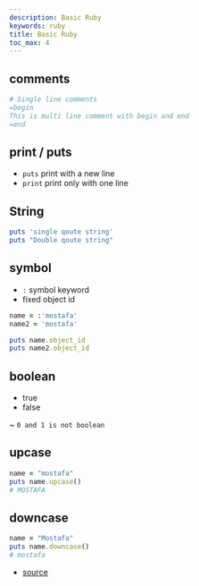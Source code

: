 ```yaml
---
description: Basic Ruby
keywords: ruby
title: Basic Ruby
toc_max: 4
---
```


## comments

```ruby
# Single line comments
=begin
This is multi line comment with begin and end
=end
```

## print / puts

* `puts` print with a new line
* `print` print only with one line

## String

```ruby
puts 'single qoute string'
puts "Double qoute string"
```

## symbol

* `:` symbol keyword
* fixed object id

```ruby
name = :'mostafa'
name2 = 'mostafa'

puts name.object_id
puts name2.object_id
```

## boolean

* true
* false

~ `0 and 1 is not boolean`

## upcase

```rb
name = "mostafa"
puts name.upcase()
# MOSTAFA
```

## downcase

```rb
name = "Mostafa"
puts name.downcase()
# mostafa
```

* [source](https://ruby-doc.org/core-2.2.0/Symbol.html)
